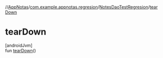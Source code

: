 //[AppNotas](../../../index.md)/[com.example.appnotas.regresion](../index.md)/[NotesDaoTestRegresion](index.md)/[tearDown](tear-down.md)

# tearDown

[androidJvm]\
fun [tearDown](tear-down.md)()
